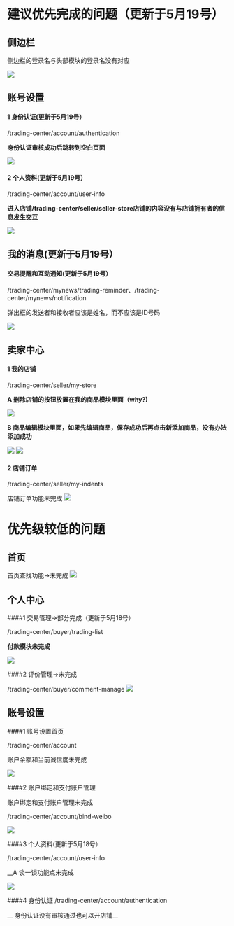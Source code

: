 建议优先完成的问题（更新于5月19号）
==================================

侧边栏
-------

侧边栏的登录名与头部模块的登录名没有对应

![](http://i1.tietuku.com/8aba2ca35c1e7959.png)

账号设置
---------
 
#### 1 身份认证(更新于5月19号）

/trading-center/account/authentication

__身份认证审核成功后跳转到空白页面__

![](http://i1.tietuku.com/849c30158b7907bd.png)

#### 2 个人资料(更新于5月19号）

/trading-center/account/user-info

__进入店铺/trading-center/seller/seller-store店铺的内容没有与店铺拥有者的信息发生交互__

![](http://i1.tietuku.com/130d025360ae41b8.png)

我的消息(更新于5月19号）
-------------------------

#### 交易提醒和互动通知(更新于5月19号）

/trading-center/mynews/trading-reminder、/trading-center/mynews/notification

弹出框的发送者和接收者应该是姓名，而不应该是ID号码

![](http://i1.tietuku.com/30ac9bd431768449.png)

卖家中心
-----------------

#### 1 我的店铺

/trading-center/seller/my-store

__A 删除店铺的按钮放置在我的商品模块里面（why?)__

![](http://i1.tietuku.com/ed218d99239ccc36.png)

__B 商品编辑模块里面，如果先编辑商品，保存成功后再点击新添加商品，没有办法添加成功__

![](http://i1.tietuku.com/e344a5744c8e89f1.png)
![](http://i1.tietuku.com/5a72c930edb40c73.png)

#### 2  店铺订单

/trading-center/seller/my-indents

店铺订单功能未完成
![](http://i1.tietuku.com/e9413d855df1aeb1.png)

优先级较低的问题
=================

首页
-------------------------

首页查找功能->未完成
![](http://i1.tietuku.com/dab1cb694b3846d6.png)

个人中心
-------------------------

####1 交易管理->部分完成（更新于5月18号）

/trading-center/buyer/trading-list

__付款模块未完成__

![](http://i1.tietuku.com/a7cb39694fe43f46.png)

####2 评价管理->未完成

/trading-center/buyer/comment-manage
![](http://i1.tietuku.com/29a9e68e604d3ccc.png)

账号设置
---------
####1 账号设置首页

/trading-center/account

账户余额和当前诚信度未完成

![](http://i1.tietuku.com/093840651ac27ac4.png)

####2 账户绑定和支付账户管理

账户绑定和支付账户管理未完成

/trading-center/account/bind-weibo

![](http://i1.tietuku.com/c4a9da4387fc6e2f.png)

####3 个人资料(更新于5月18号）

/trading-center/account/user-info

__A 谈一谈功能点未完成

![](http://i1.tietuku.com/8e0fb5f03138bdfe.png)

####4 身份认证
/trading-center/account/authentication

__ 身份认证没有审核通过也可以开店铺__


